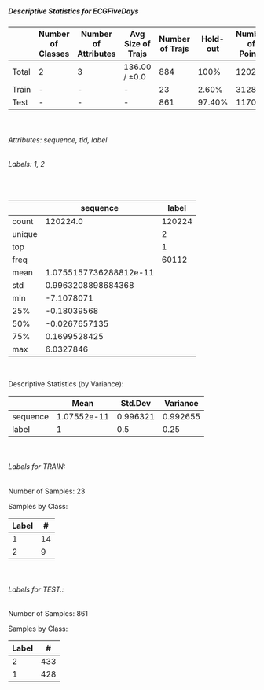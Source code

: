 ##### Descriptive Statistics for ECGFiveDays


|       |   Number of Classes |   Number of Attributes |   Avg Size of Trajs |   Number of Trajs | Hold-out   |   Number of Points |   Longest Size |   Shortest Size |
|-------|---------------------|------------------------|---------------------|-------------------|------------|--------------------|----------------|-----------------|
| Total | 2                   | 3                      | 136.00 / ±0.0       | 884               | 100%       |             120224 |            136 |             136 |
| Train | -                   | -                      | -                   | 23                | 2.60%      |               3128 |            136 |             136 |
| Test  | -                   | -                      | -                   | 861               | 97.40%     |             117096 |            136 |             136 |

&nbsp;

###### Attributes: sequence, tid, label


###### Labels: 1, 2

&nbsp;

|        | sequence               | label   |
|--------|------------------------|---------|
| count  | 120224.0               | 120224  |
| unique |                        | 2       |
| top    |                        | 1       |
| freq   |                        | 60112   |
| mean   | 1.0755157736288812e-11 |         |
| std    | 0.9963208898684368     |         |
| min    | -7.1078071             |         |
| 25%    | -0.18039568            |         |
| 50%    | -0.0267657135          |         |
| 75%    | 0.1699528425           |         |
| max    | 6.0327846              |         |

&nbsp;

Descriptive Statistics (by Variance): 


|          |        Mean |   Std.Dev |   Variance |
|----------|-------------|-----------|------------|
| sequence | 1.07552e-11 |  0.996321 |   0.992655 |
| label    | 1           |  0.5      |   0.25     |

&nbsp;

###### Labels for TRAIN:


Number of Samples: 23
Samples by Class:
|   Label |   # |
|---------|-----|
|       1 |  14 |
|       2 |   9 |

&nbsp;

###### Labels for TEST.:


Number of Samples: 861
Samples by Class:
|   Label |   # |
|---------|-----|
|       2 | 433 |
|       1 | 428 |
